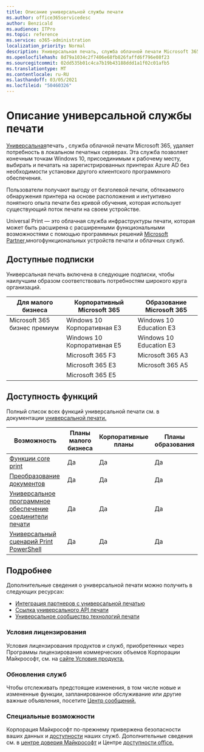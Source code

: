 ```yaml
---
title: Описание универсальной службы печати
ms.author: office365servicedesc
author: Benzicald
ms.audience: ITPro
ms.topic: reference
ms.service: o365-administration
localization_priority: Normal
description: Универсальная печать, служба облачной печати Microsoft 365, устраняет потребность в локальном сервере печати.
ms.openlocfilehash: 8d79a1034c2f7406e68fb826faffd6f796e08f23
ms.sourcegitcommit: 02dd535b01c4ca7b19b43188ddd1a1f02c01afb5
ms.translationtype: MT
ms.contentlocale: ru-RU
ms.lasthandoff: 03/05/2021
ms.locfileid: "50460326"
---
```

# <a name="universal-print-service-description"></a>Описание универсальной службы печати

[Универсальная](https://www.microsoft.com/microsoft-365/windows/universal-print)печать , служба облачной печати Microsoft 365, удаляет потребность в локальном печатных серверах. Эта служба позволяет конечным точкам Windows 10, присоединимым к рабочему месту, выбирать и печатать на зарегистрированных принтерах Azure AD без необходимости установки другого клиентского программного обеспечения.

Пользователи получают выгоду от безголевой печати, обтекаемого обнаружения принтера на основе расположения и интуитивно понятного опыта печати без кривой обучения, которая использует существующий поток печати на своем устройстве.

Universal Print — это облачная служба инфраструктуры печати, которая может быть расширена с расширенными функциональными возможностями с помощью программных решений [Microsoft Partner,](https://docs.microsoft.com/universal-print/fundamentals/universal-print-partner-integrations)многофункциональных устройств печати и облачных служб.

## <a name="available-subscriptions"></a>Доступные подписки

Универсальная печать включена в следующие подписки, чтобы наилучшим образом соответствовать потребностям широкого круга организаций.

| Для малого бизнеса                 | Корпоративный Microsoft 365     | Образование Microsoft 365 |
|--------------------------------|------------------------------|-------------------------|
| Microsoft 365 бизнес премиум | Windows 10 Корпоративная E3     | Windows 10 Education E3 |
|                                | Windows 10 Корпоративная E5     | Windows 10 Education E3 |
|                                | Microsoft 365 F3             | Microsoft 365 A3        |
|                                | Microsoft 365 E3             | Microsoft 365 A5        |
|                                | Microsoft 365 E5             |                         |

## <a name="feature-availability"></a>Доступность функций

Полный список всех функций универсальной печати см. в документации [универсальной печати.](https://docs.microsoft.com/universal-print/)

| Возможность                                  | Планы малого бизнеса | Корпоративные планы | Планы образования |
|------------------------------------------|----------------------|------------------|-----------------|
| [Функции core print](https://docs.microsoft.com/universal-print/)             | Да                  | Да              | Да             |
| [Преобразование документов](https://docs.microsoft.com/universal-print/fundamentals/universal-print-document-conversion)                  | Да                  | Да              | Да             |
| [Универсальное программное обеспечение соединители печати](https://docs.microsoft.com/universal-print/fundamentals/universal-print-connector-overview)   | Да                  | Да              | Да             |
| [Универсальный сценарий Print PowerShell](https://docs.microsoft.com/universal-print/fundamentals/universal-print-powershell) | Да                  | Да              | Да             |

## <a name="learn-more"></a>Подробнее

Дополнительные сведения о универсальной печати можно получить в следующих ресурсах:

- [Интеграция партнеров с универсальной печатью](https://docs.microsoft.com/universal-print/fundamentals/universal-print-partner-integrations)
- [Ссылка универсального API печати](https://docs.microsoft.com/graph/universal-print-concept-overview)
- [Универсальное сообщество технологий печати](https://techcommunity.microsoft.com/t5/universal-print/ct-p/UniversalPrint)

### <a name="licensing-terms"></a>Условия лицензирования

Условия лицензирования продуктов и служб, приобретенных через Программы лицензирования коммерческих объемов Корпорации Майкрософт, см. на [сайте Условия продукта.](https://www.microsoft.com/licensing/terms/) 

### <a name="service-updates"></a>Обновления служб

Чтобы отслеживать предстоящие изменения, в том числе новые и измененные функции, запланированное обслуживание или другие важные объявления, посетите [Центр сообщений.](https://docs.microsoft.com/microsoft-365/admin/manage/message-center)

### <a name="accessibility"></a>Специальные возможности

Корпорация Майкрософт по-прежнему привержена безопасности ваших данных и [доступности](https://www.microsoft.com/trust-center/compliance/accessibility) наших служб. Дополнительные сведения см. в [центре доверия Майкрософт](https://www.microsoft.com/trust-center) и Центре [доступности office.](https://support.microsoft.com/topic/office-accessibility-center-resources-for-people-with-disabilities-ecab0fcf-d143-4fe8-a2ff-6cd596bddc6d)